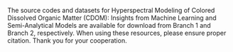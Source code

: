 The source codes and datasets for Hyperspectral Modeling of Colored Dissolved Organic Matter (CDOM): Insights from Machine Learning and Semi-Analytical Models are available for download from Branch 1 and Branch 2, respectively. When using these resources, please ensure proper citation. Thank you for your cooperation.

